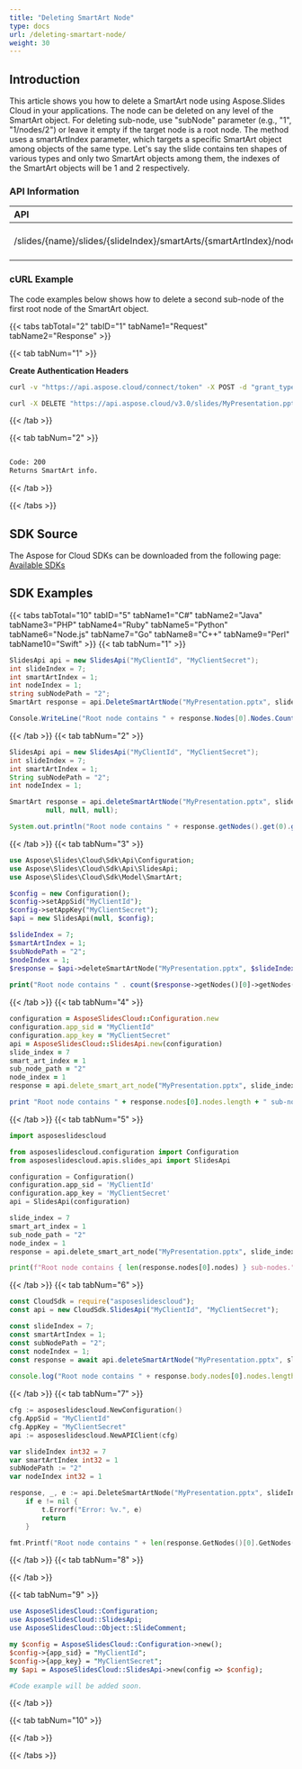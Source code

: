 ```yaml
---
title: "Deleting SmartArt Node"
type: docs
url: /deleting-smartart-node/
weight: 30
---
```


## **Introduction**

This article shows you how to delete a SmartArt node using Aspose.Slides Cloud in your applications. The node can be deleted on any level of the SmartArt object. For deleting sub-node, use "subNode" parameter (e.g., "1", "1/nodes/2") or leave it empty if the target node is a root node.
The method uses a smartArtIndex parameter, which targets a specific SmartArt object among objects of the same type. Let's say the slide contains ten shapes of various types and only two SmartArt objects among them, the indexes of the SmartArt objects will be 1 and 2 respectively. 

### **API Information**
|**API**|**Type**|**Description**|**Resource**|
| :- | :- | :- | :- |
/slides/{name}/slides/{slideIndex}/smartArts/{smartArtIndex}/nodes/{nodeIndex}|Delete|Delete SmartArt node.|[DeleteSmartArtNode]()|
### **cURL Example**

The code examples below shows how to delete a second sub-node of the first root node of the SmartArt object.

{{< tabs tabTotal="2" tabID="1" tabName1="Request" tabName2="Response" >}}

{{< tab tabNum="1" >}}

**Create Authentication Headers**
```sh
curl -v "https://api.aspose.cloud/connect/token" -X POST -d "grant_type=client_credentials&client_id=XXXX&client_secret=XXXX-XX" -H "Content-Type: application/x-www-form-urlencoded" -H "Accept: application/json"
```

```sh
curl -X DELETE "https://api.aspose.cloud/v3.0/slides/MyPresentation.pptx/slides/7/smartArts/nodes/1?subNode=2" -H "Authorization: Bearer [Access Token]"
```

{{< /tab >}}

{{< tab tabNum="2" >}}

```sh

Code: 200
Returns SmartArt info.

```

{{< /tab >}}

{{< /tabs >}}

## **SDK Source**

The Aspose for Cloud SDKs can be downloaded from the following page: [Available SDKs](/slides/available-sdks/)

## **SDK Examples**
{{< tabs tabTotal="10" tabID="5" tabName1="C#" tabName2="Java" tabName3="PHP" tabName4="Ruby" tabName5="Python" tabName6="Node.js" tabName7="Go" tabName8="C++" tabName9="Perl" tabName10="Swift" >}}
{{< tab tabNum="1" >}}

```csharp
SlidesApi api = new SlidesApi("MyClientId", "MyClientSecret");
int slideIndex = 7;
int smartArtIndex = 1;
int nodeIndex = 1;
string subNodePath = "2";
SmartArt response = api.DeleteSmartArtNode("MyPresentation.pptx", slideIndex, smartArtIndex, nodeIndex, subNodePath);

Console.WriteLine("Root node contains " + response.Nodes[0].Nodes.Count + " sub-nodes.");
```

{{< /tab >}}
{{< tab tabNum="2" >}}

```java
SlidesApi api = new SlidesApi("MyClientId", "MyClientSecret");
int slideIndex = 7;
int smartArtIndex = 1;
String subNodePath = "2";
int nodeIndex = 1;

SmartArt response = api.deleteSmartArtNode("MyPresentation.pptx", slideIndex, smartArtIndex, nodeIndex, subNodePath,
         null, null, null);

System.out.println("Root node contains " + response.getNodes().get(0).getNodes().size() + " sub-nodes.");
```

{{< /tab >}}
{{< tab tabNum="3" >}}

```php
use Aspose\Slides\Cloud\Sdk\Api\Configuration;
use Aspose\Slides\Cloud\Sdk\Api\SlidesApi;
use Aspose\Slides\Cloud\Sdk\Model\SmartArt;

$config = new Configuration();
$config->setAppSid("MyClientId");
$config->setAppKey("MyClientSecret");
$api = new SlidesApi(null, $config);

$slideIndex = 7;
$smartArtIndex = 1;
$subNodePath = "2";
$nodeIndex = 1;
$response = $api->deleteSmartArtNode("MyPresentation.pptx", $slideIndex, $smartArtIndex, $nodeIndex, $subNodePath);
        
print("Root node contains " . count($response->getNodes()[0]->getNodes()) . " sub-nodes.");
```

{{< /tab >}}
{{< tab tabNum="4" >}}

```ruby
configuration = AsposeSlidesCloud::Configuration.new
configuration.app_sid = "MyClientId"
configuration.app_key = "MyClientSecret"
api = AsposeSlidesCloud::SlidesApi.new(configuration)
slide_index = 7
smart_art_index = 1
sub_node_path = "2"
node_index = 1
response = api.delete_smart_art_node("MyPresentation.pptx", slide_index, smart_art_index, node_index, sub_node_path)

print "Root node contains " + response.nodes[0].nodes.length + " sub-nodes."
```

{{< /tab >}}
{{< tab tabNum="5" >}}

```python
import asposeslidescloud

from asposeslidescloud.configuration import Configuration
from asposeslidescloud.apis.slides_api import SlidesApi

configuration = Configuration()
configuration.app_sid = 'MyClientId'
configuration.app_key = 'MyClientSecret'
api = SlidesApi(configuration)

slide_index = 7
smart_art_index = 1
sub_node_path = "2"
node_index = 1
response = api.delete_smart_art_node("MyPresentation.pptx", slide_index, smart_art_index, node_index, sub_node_path)

print(f"Root node contains { len(response.nodes[0].nodes) } sub-nodes.")
```

{{< /tab >}}
{{< tab tabNum="6" >}}

```javascript
const CloudSdk = require("asposeslidescloud");
const api = new CloudSdk.SlidesApi("MyClientId", "MyClientSecret");

const slideIndex = 7;
const smartArtIndex = 1;
const subNodePath = "2";
const nodeIndex = 1;
const response = await api.deleteSmartArtNode("MyPresentation.pptx", slideIndex, smartArtIndex, nodeIndex, subNodePath);
      
console.log("Root node contains " + response.body.nodes[0].nodes.length + " sub-nodes.");
```
{{< /tab >}}
{{< tab tabNum="7" >}}

```go
cfg := asposeslidescloud.NewConfiguration()
cfg.AppSid = "MyClientId"
cfg.AppKey = "MyClientSecret"
api := asposeslidescloud.NewAPIClient(cfg)

var slideIndex int32 = 7
var smartArtIndex int32 = 1
subNodePath := "2"
var nodeIndex int32 = 1

response, _, e := api.DeleteSmartArtNode("MyPresentation.pptx", slideIndex, smartArtIndex, nodeIndex, subNodePath, "", "", "")
	if e != nil {
		t.Errorf("Error: %v.", e)
		return
	}

fmt.Printf("Root node contains " + len(response.GetNodes()[0].GetNodes()) + " sub-nodes.")
```

{{< /tab >}}
{{< tab tabNum="8" >}}

{{< /tab >}}

{{< tab tabNum="9" >}}

```perl
use AsposeSlidesCloud::Configuration;
use AsposeSlidesCloud::SlidesApi;
use AsposeSlidesCloud::Object::SlideComment;

my $config = AsposeSlidesCloud::Configuration->new();
$config->{app_sid} = "MyClientId";
$config->{app_key} = "MyClientSecret";
my $api = AsposeSlidesCloud::SlidesApi->new(config => $config);

#Code example will be added soon.
```

{{< /tab >}}

{{< tab tabNum="10" >}}

{{< /tab >}}

{{< /tabs >}}
